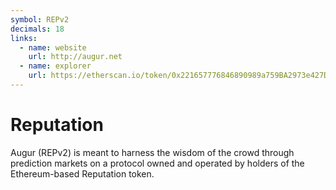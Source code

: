 ```yaml
---
symbol: REPv2
decimals: 18
links:
  - name: website
    url: http://augur.net
  - name: explorer
    url: https://etherscan.io/token/0x221657776846890989a759BA2973e427DfF5C9bB
---
```


# Reputation

Augur (REPv2) is meant to harness the wisdom of the crowd through prediction markets on a protocol owned and operated by holders of the Ethereum-based Reputation token.

